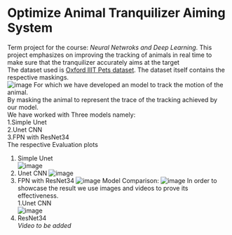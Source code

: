 # Optimize Animal Tranquilizer Aiming System<br>
Term project for the course: *Neural Netwroks and Deep Learning*. This project emphasizes on improving the tracking of animals in real time to make sure that the tranquilizer accurately aims at the target<br> 
The dataset used is [Oxford IIIT Pets dataset](https://www.robots.ox.ac.uk/~vgg/data/pets/). The dataset itself contains the respective maskings.<br>
![image](https://github.com/user-attachments/assets/a3c593a9-3169-48a2-a2fd-41cc6d564f4e)
For which we have developed an model to track the motion of the animal.<br> By masking the animal to represent the trace of the tracking achieved by our model.     
We have worked with Three models namely:<br>1.Simple Unet  <br> 2.Unet CNN<br> 3.FPN with ResNet34    
The respective Evaluation plots
1. Simple Unet<br>
![image](https://github.com/user-attachments/assets/451a21b2-0467-4e9c-8224-b8173bda2f65)
2. Unet CNN
![image](https://github.com/user-attachments/assets/59e5c650-0af2-4eb3-9400-b200c5dd00bf)
3. FPN with ResNet34
![image](https://github.com/user-attachments/assets/0797877c-1fad-4ce7-bc32-1226ec20c6b2)
Model Comparison:
![image](https://github.com/user-attachments/assets/a81e1233-6c19-4bc1-8971-7237bae3fd4b)
In order to showcase the result we use images and videos to prove its effectiveness.<br>
1.Unet CNN<br>
![image](https://github.com/user-attachments/assets/b661384b-78df-4abb-b18c-4e7230e3b786)
2. ResNet34<br>
*Video to be added*
